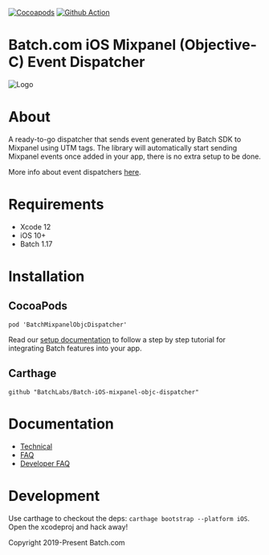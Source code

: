 [![Cocoapods](https://img.shields.io/cocoapods/v/BatchMixpanelObjcDispatcher)](https://cocoapods.org/pods/BatchMixpanelObjcDispatcher)
[![Github Action](https://github.com/BatchLabs/Batch-iOS-mixpanel-objc-dispatcher/workflows/iOS%20CI/badge.svg)](https://github.com/BatchLabs/Batch-iOS-mixpanel-objc-dispatcher/actions?query=workflow%3A%22iOS+CI%22)

Batch.com iOS Mixpanel (Objective-C) Event Dispatcher
==================

![Logo](http://batch-doc.s3.amazonaws.com/logo_batch_192.gif)

# About

A ready-to-go dispatcher that sends event generated by Batch SDK to Mixpanel using UTM tags.
The library will automatically start sending Mixpanel events once added in your app, there is no extra setup to be done.

More info about event dispatchers [here](https://doc.batch.com/ios/advanced/event-dispatchers).

# Requirements
 - Xcode 12
 - iOS 10+
 - Batch 1.17

# Installation

## CocoaPods

```
pod 'BatchMixpanelObjcDispatcher'
```

Read our [setup documentation](https://doc.batch.com/) to follow a step by step tutorial for integrating Batch features into your app.

## Carthage

```
github "BatchLabs/Batch-iOS-mixpanel-objc-dispatcher"
```

# Documentation

 - [Technical](https://doc.batch.com)
 - [FAQ](https://batch.com/doc/faq/general.html)
 - [Developer FAQ](https://batch.com/developers)


# Development

Use carthage to checkout the deps: `carthage bootstrap --platform iOS`. Open the xcodeproj and hack away!

Copyright 2019-Present Batch.com